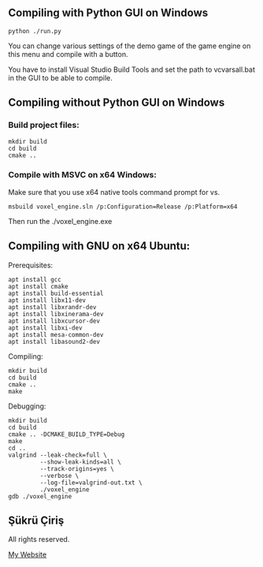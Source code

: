 ## Compiling with Python GUI on Windows
```
python ./run.py
```
You can change various settings of the demo game of the game engine on this menu and compile with a button.

You have to install Visual Studio Build Tools and set the path to vcvarsall.bat in the GUI to be able to compile.

## Compiling without Python GUI on Windows

### Build project files:

```
mkdir build
cd build
cmake ..
```

### Compile with MSVC on x64 Windows:

Make sure that you use x64 native tools command prompt for vs.

```
msbuild voxel_engine.sln /p:Configuration=Release /p:Platform=x64
```

Then run the ./voxel_engine.exe

## Compiling with GNU on x64 Ubuntu:

Prerequisites:

```
apt install gcc
apt install cmake
apt install build-essential
apt install libx11-dev
apt install libxrandr-dev
apt install libxinerama-dev
apt install libxcursor-dev
apt install libxi-dev
apt install mesa-common-dev
apt install libasound2-dev
```

Compiling:

```
mkdir build
cd build
cmake ..
make
```

Debugging:

```
mkdir build
cd build
cmake .. -DCMAKE_BUILD_TYPE=Debug
make
cd ..
valgrind --leak-check=full \
         --show-leak-kinds=all \
         --track-origins=yes \
         --verbose \
         --log-file=valgrind-out.txt \
         ./voxel_engine 
gdb ./voxel_engine 
```

## Şükrü Çiriş

All rights reserved.

[My Website](https://sukruciris.github.io)

